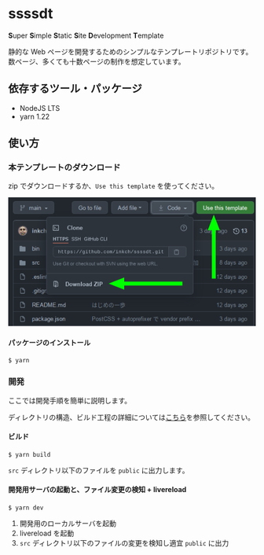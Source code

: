 # ssssdt

<strong>S</strong>uper
<strong>S</strong>imple
<strong>S</strong>tatic
<strong>S</strong>ite
<strong>D</strong>evelopment
<strong>T</strong>emplate

静的な Web ページを開発するためのシンプルなテンプレートリポジトリです。
数ページ、多くても十数ページの制作を想定しています。




## 依存するツール・パッケージ

- NodeJS LTS
- yarn 1.22




## 使い方

### 本テンプレートのダウンロード

zip でダウンロードするか、`Use this template` を使ってください。


![how to get](./docs/howto_get.png)






#### パッケージのインストール

```console
$ yarn
```



### 開発

ここでは開発手順を簡単に説明します。

ディレクトリの構造、ビルド工程の詳細については[こちら](./docs/ARCHITECTURE.md)を参照してください。


#### ビルド

```
$ yarn build
```

`src` ディレクトリ以下のファイルを `public` に出力します。



#### 開発用サーバの起動と、ファイル変更の検知 + livereload

```
$ yarn dev
```


1. 開発用のローカルサーバを起動
2. livereload を起動
3. `src` ディレクトリ以下のファイルの変更を検知し適宜 `public` に出力
